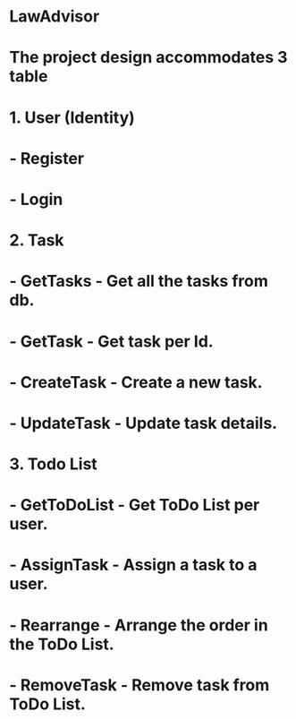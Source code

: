 # LawAdvisor
# The project design accommodates 3 table
# 1. User (Identity)
#   - Register
#   - Login
# 2. Task
#   - GetTasks - Get all the tasks from db.
#   - GetTask - Get task per Id.
#   - CreateTask - Create a new task.
#   - UpdateTask - Update task details.
# 3. Todo List
#   - GetToDoList - Get ToDo List per user.
#   - AssignTask - Assign a task to a user.
#   - Rearrange - Arrange the order in the ToDo List.
#   - RemoveTask - Remove task from ToDo List.
